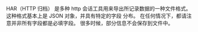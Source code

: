 HAR（HTTP 归档） 是多种 http 会话工具用来导出所记录数据的一种文件格式。 这种格式基本上是 JSON 对象，并具有特定的字段 分布。 在任何情况下，都请注意并非所有字段都是必填字段。 很多时候，部分信息不会保存到文件中。